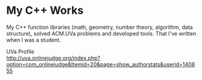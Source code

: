 # My C++ Works

My C++ function libraries (math, geometry, number theory, algorithm, data structure), solved ACM.UVa problems and developed tools. That I've written when I was a student.

UVa Profile  
http://uva.onlinejudge.org/index.php?option=com_onlinejudge&Itemid=20&page=show_authorstats&userid=140655
